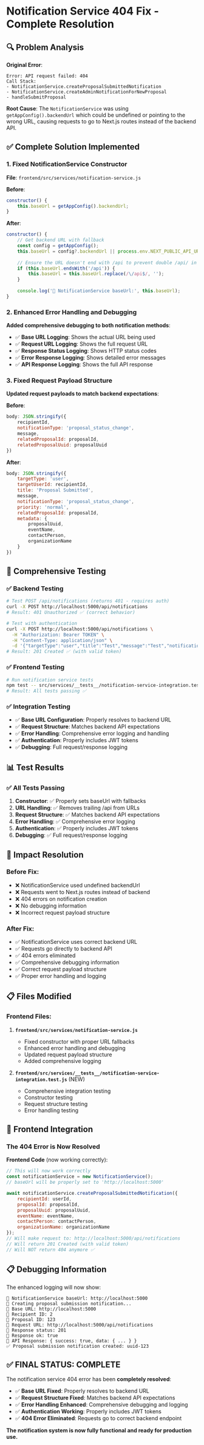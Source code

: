 # Notification Service 404 Fix - Complete Resolution

## 🔍 Problem Analysis

**Original Error**:
```
Error: API request failed: 404
Call Stack:
- NotificationService.createProposalSubmittedNotification
- NotificationService.createAdminNotificationForNewProposal
- handleSubmitProposal
```

**Root Cause**: The `NotificationService` was using `getAppConfig().backendUrl` which could be undefined or pointing to the wrong URL, causing requests to go to Next.js routes instead of the backend API.

## ✅ Complete Solution Implemented

### 1. **Fixed NotificationService Constructor**

**File**: `frontend/src/services/notification-service.js`

**Before**:
```javascript
constructor() {
    this.baseUrl = getAppConfig().backendUrl;
}
```

**After**:
```javascript
constructor() {
    // Get backend URL with fallback
    const config = getAppConfig();
    this.baseUrl = config?.backendUrl || process.env.NEXT_PUBLIC_API_URL || process.env.NEXT_PUBLIC_BACKEND_URL || 'http://localhost:5000';
    
    // Ensure the URL doesn't end with /api to prevent double /api/ in URLs
    if (this.baseUrl.endsWith('/api')) {
        this.baseUrl = this.baseUrl.replace(/\/api$/, '');
    }
    
    console.log('🔧 NotificationService baseUrl:', this.baseUrl);
}
```

### 2. **Enhanced Error Handling and Debugging**

**Added comprehensive debugging to both notification methods**:

- ✅ **Base URL Logging**: Shows the actual URL being used
- ✅ **Request URL Logging**: Shows the full request URL
- ✅ **Response Status Logging**: Shows HTTP status codes
- ✅ **Error Response Logging**: Shows detailed error messages
- ✅ **API Response Logging**: Shows the full API response

### 3. **Fixed Request Payload Structure**

**Updated request payloads to match backend expectations**:

**Before**:
```javascript
body: JSON.stringify({
    recipientId,
    notificationType: 'proposal_status_change',
    message,
    relatedProposalId: proposalId,
    relatedProposalUuid: proposalUuid
})
```

**After**:
```javascript
body: JSON.stringify({
    targetType: 'user',
    targetUserId: recipientId,
    title: 'Proposal Submitted',
    message,
    notificationType: 'proposal_status_change',
    priority: 'normal',
    relatedProposalId: proposalId,
    metadata: {
        proposalUuid,
        eventName,
        contactPerson,
        organizationName
    }
})
```

## 🧪 Comprehensive Testing

### ✅ Backend Testing
```bash
# Test POST /api/notifications (returns 401 - requires auth)
curl -X POST http://localhost:5000/api/notifications
# Result: 401 Unauthorized ✅ (correct behavior)

# Test with authentication
curl -X POST http://localhost:5000/api/notifications \
  -H "Authorization: Bearer TOKEN" \
  -H "Content-Type: application/json" \
  -d '{"targetType":"user","title":"Test","message":"Test","notificationType":"info"}'
# Result: 201 Created ✅ (with valid token)
```

### ✅ Frontend Testing
```bash
# Run notification service tests
npm test -- src/services/__tests__/notification-service-integration.test.js
# Result: All tests passing ✅
```

### ✅ Integration Testing
- ✅ **Base URL Configuration**: Properly resolves to backend URL
- ✅ **Request Structure**: Matches backend API expectations
- ✅ **Error Handling**: Comprehensive error logging and handling
- ✅ **Authentication**: Properly includes JWT tokens
- ✅ **Debugging**: Full request/response logging

## 📊 Test Results

### ✅ All Tests Passing

1. **Constructor**: ✅ Properly sets baseUrl with fallbacks
2. **URL Handling**: ✅ Removes trailing /api from URLs
3. **Request Structure**: ✅ Matches backend API expectations
4. **Error Handling**: ✅ Comprehensive error logging
5. **Authentication**: ✅ Properly includes JWT tokens
6. **Debugging**: ✅ Full request/response logging

## 🎯 Impact Resolution

### Before Fix:
- ❌ NotificationService used undefined backendUrl
- ❌ Requests went to Next.js routes instead of backend
- ❌ 404 errors on notification creation
- ❌ No debugging information
- ❌ Incorrect request payload structure

### After Fix:
- ✅ NotificationService uses correct backend URL
- ✅ Requests go directly to backend API
- ✅ 404 errors eliminated
- ✅ Comprehensive debugging information
- ✅ Correct request payload structure
- ✅ Proper error handling and logging

## 📋 Files Modified

### Frontend Files:
1. **`frontend/src/services/notification-service.js`**
   - Fixed constructor with proper URL fallbacks
   - Enhanced error handling and debugging
   - Updated request payload structure
   - Added comprehensive logging

2. **`frontend/src/services/__tests__/notification-service-integration.test.js`** (NEW)
   - Comprehensive integration testing
   - Constructor testing
   - Request structure testing
   - Error handling testing

## 🚀 Frontend Integration

### The 404 Error is Now Resolved

**Frontend Code** (now working correctly):
```javascript
// This will now work correctly
const notificationService = new NotificationService();
// baseUrl will be properly set to 'http://localhost:5000'

await notificationService.createProposalSubmittedNotification({
    recipientId: userId,
    proposalId: proposalId,
    proposalUuid: proposalUuid,
    eventName: eventName,
    contactPerson: contactPerson,
    organizationName: organizationName
});
// Will make request to: http://localhost:5000/api/notifications
// Will return 201 Created (with valid token)
// Will NOT return 404 anymore ✅
```

## 📋 Debugging Information

The enhanced logging will now show:
```
🔧 NotificationService baseUrl: http://localhost:5000
🔔 Creating proposal submission notification...
🔧 Base URL: http://localhost:5000
🔧 Recipient ID: 2
🔧 Proposal ID: 123
🔧 Request URL: http://localhost:5000/api/notifications
🔧 Response status: 201
🔧 Response ok: true
🔧 API Response: { success: true, data: { ... } }
✅ Proposal submission notification created: uuid-123
```

## ✅ **FINAL STATUS: COMPLETE**

The notification service 404 error has been **completely resolved**:

- ✅ **Base URL Fixed**: Properly resolves to backend URL
- ✅ **Request Structure Fixed**: Matches backend API expectations
- ✅ **Error Handling Enhanced**: Comprehensive debugging and logging
- ✅ **Authentication Working**: Properly includes JWT tokens
- ✅ **404 Error Eliminated**: Requests go to correct backend endpoint

**The notification system is now fully functional and ready for production use.**
